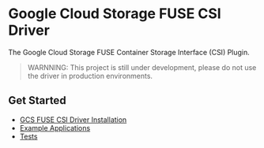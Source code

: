 # Google Cloud Storage FUSE CSI Driver
The Google Cloud Storage FUSE Container Storage Interface (CSI) Plugin.

> WARNNING: This project is still under development, please do not use the driver in production environments.

## Get Started
- [GCS FUSE CSI Driver Installation](./docs/installation.md)
- [Example Applications](./examples/README.md)
- [Tests](./test/README.md)